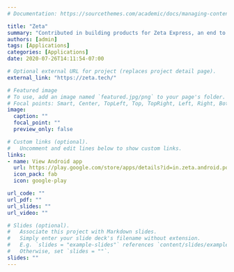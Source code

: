 ```yaml
---
# Documentation: https://sourcethemes.com/academic/docs/managing-content/

title: "Zeta"
summary: "Contributed in building products for Zeta Express, an end to end solution for digitizing cafeterias"
authors: [admin]
tags: [Applications]
categories: [Applications]
date: 2020-07-26T14:11:54-07:00

# Optional external URL for project (replaces project detail page).
external_link: "https://zeta.tech/"

# Featured image
# To use, add an image named `featured.jpg/png` to your page's folder.
# Focal points: Smart, Center, TopLeft, Top, TopRight, Left, Right, BottomLeft, Bottom, BottomRight.
image:
  caption: ""
  focal_point: ""
  preview_only: false

# Custom links (optional).
#   Uncomment and edit lines below to show custom links.
links:
- name: View Android app
  url: https://play.google.com/store/apps/details?id=in.zeta.android.pos
  icon_pack: fab
  icon: google-play

url_code: ""
url_pdf: ""
url_slides: ""
url_video: ""

# Slides (optional).
#   Associate this project with Markdown slides.
#   Simply enter your slide deck's filename without extension.
#   E.g. `slides = "example-slides"` references `content/slides/example-slides.md`.
#   Otherwise, set `slides = ""`.
slides: ""
---
```

